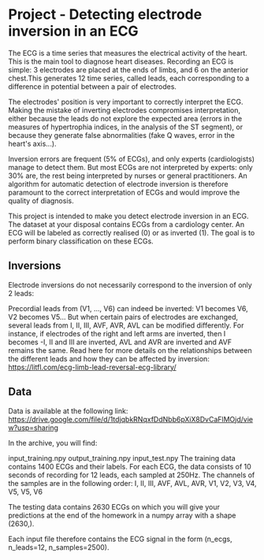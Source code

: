 # Project - Detecting electrode inversion in an ECG
The ECG is a time series that measures the electrical activity of the heart. This is the main tool to diagnose heart diseases. Recording an ECG is simple: 3 electrodes are placed at the ends of limbs, and 6 on the anterior chest.This generates 12 time series, called leads, each corresponding to a difference in potential between a pair of electrodes.

The electrodes' position is very important to correctly interpret the ECG. Making the mistake of inverting electrodes compromises interpretation, either because the leads do not explore the expected area (errors in the measures of hypertrophia indices, in the analysis of the ST segment), or because they generate false abnormalities (fake Q waves, error in the heart's axis...).

Inversion errors are frequent (5% of ECGs), and only experts (cardiologists) manage to detect them. But most ECGs are not interpreted by experts: only 30% are, the rest being interpreted by nurses or general practitioners. An algorithm for automatic detection of electrode inversion is therefore paramount to the correct interpretation of ECGs and would improve the quality of diagnosis.

This project is intended to make you detect electrode inversion in an ECG. The dataset at your disposal contains ECGs from a cardiology center. An ECG will be labeled as correctly realised (0) or as inverted (1). The goal is to perform binary classification on these ECGs.

## Inversions
Electrode inversions do not necessarily correspond to the inversion of only 2 leads:

Precordial leads from (V1, ..., V6) can indeed be inverted: V1 becomes V6, V2 becomes V5...
But when certain pairs of electrodes are exchanged, several leads from I, II, III, AVF, AVR, AVL can be modified differently. For instance, if electrodes of the right and left arms are inverted, then I becomes -I, II and III are inverted, AVL and AVR are inverted and AVF remains the same. Read here for more details on the relationships between the different leads and how they can be affected by inversion: https://litfl.com/ecg-limb-lead-reversal-ecg-library/

## Data
Data is available at the following link: https://drive.google.com/file/d/1tdjqbkRNqxfDdNbb6pXiX8DvCaFlMOjd/view?usp=sharing

In the archive, you will find:

input_training.npy
output_training.npy
input_test.npy
The training data contains 1400 ECGs and their labels. For each ECG, the data consists of 10 seconds of recording for 12 leads, each sampled at 250Hz. The channels of the samples are in the following order: I, II, III, AVF, AVL, AVR, V1, V2, V3, V4, V5, V5, V6

The testing data contains 2630 ECGs on which you will give your predictions at the end of the homework in a numpy array with a shape (2630,).

Each input file therefore contains the ECG signal in the form (n_ecgs, n_leads=12, n_samples=2500).

